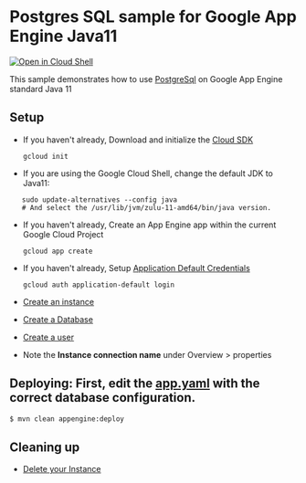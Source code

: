 # Postgres SQL sample for Google App Engine Java11

<a href="https://console.cloud.google.com/cloudshell/open?git_repo=https://github.com/ludoch/samples&page=editor&open_in_editor==java11/cloudsql-postgres/README.md">
<img alt="Open in Cloud Shell" src ="http://gstatic.com/cloudssh/images/open-btn.png"></a>

This sample demonstrates how to use [PostgreSql](https://cloud.google.com/sql/) on Google App
Engine standard Java 11

## Setup

* If you haven't already, Download and initialize the [Cloud SDK](https://cloud.google.com/sdk/)

    `gcloud init`


* If you are using the Google Cloud Shell, change the default JDK to Java11:
```
   sudo update-alternatives --config java
   # And select the /usr/lib/jvm/zulu-11-amd64/bin/java version.
```

* If you haven't already, Create an App Engine app within the current Google Cloud Project

    `gcloud app create`

* If you haven't already, Setup [Application Default Credentials](https://developers.google.com/identity/protocols/application-default-credentials)

    `gcloud auth application-default login`


* [Create an instance](https://cloud.google.com/sql/docs/postgres/create-instance)

* [Create a Database](https://cloud.google.com/sql/docs/postgres/create-manage-databases)

* [Create a user](https://cloud.google.com/sql/docs/postgres/create-manage-users)

* Note the **Instance connection name** under Overview > properties

## Deploying: First, edit the [app.yaml](src/main/appengine/app.yaml) with the correct database configuration.

```bash
$ mvn clean appengine:deploy
```


## Cleaning up

* [Delete your Instance](https://cloud.google.com/sql/docs/postgres/delete-instance)

